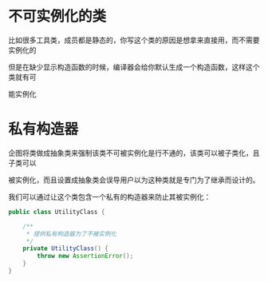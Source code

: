 # 不可实例化的类  

比如很多工具类，成员都是静态的，你写这个类的原因是想拿来直接用，而不需要实例化的  

但是在缺少显示构造函数的时候，编译器会给你默认生成一个构造函数，这样这个类就有可  

能实例化  

# 私有构造器  

企图将类做成抽象类来强制该类不可被实例化是行不通的，该类可以被子类化，且子类可以  

被实例化，而且设置成抽象类会误导用户以为这种类就是专门为了继承而设计的。  

我们可以通过让这个类包含一个私有的构造器来防止其被实例化：  

```Java  
public class UtilityClass {

    /**
     * 提供私有构造器为了不被实例化
     */
    private UtilityClass() {
        throw new AssertionError();
    }
}
```  
